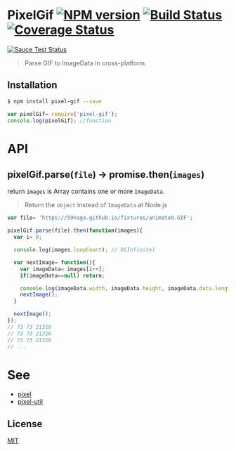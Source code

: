 # PixelGif [![NPM version][npm-image]][npm] [![Build Status][travis-image]][travis] [![Coverage Status][coveralls-image]][coveralls]

[![Sauce Test Status][sauce-image]][sauce]

> Parse GIF to ImageData in cross-platform.

## Installation
```bash
$ npm install pixel-gif --save
```
```js
var pixelGif= require('pixel-gif');
console.log(pixelGif); //function
```

# API

## pixelGif.parse(`file`) -> promise.then(`images`)

return `images` is Array contains one or more `ImageData`.
> Return the `object` instead of `ImageData` at Node.js

```js
var file= 'https://59naga.github.io/fixtures/animated.GIF';

pixelGif.parse(file).then(function(images){
  var i= 0;

  console.log(images.loopCount); // 0(Infinite)

  var nextImage= function(){
    var imageData= images[i++];
    if(imageData==null) return;

    console.log(imageData.width, imageData.height, imageData.data.length);
    nextImage();
  }

  nextImage();
});
// 73 73 21316
// 73 73 21316
// 73 73 21316
// ...
```

# See
* [pixel](https://github.com/59naga/pixel/)
* [pixel-util](https://github.com/59naga/pixel-util/)

License
---
[MIT][License]

[License]: http://59naga.mit-license.org/

[sauce-image]: http://soysauce.berabou.me/u/59798/pixel-gif.svg?large
[sauce]: https://saucelabs.com/u/59798
[npm-image]:https://img.shields.io/npm/v/pixel-gif.svg?style=flat-square
[npm]: https://npmjs.org/package/pixel-gif
[travis-image]: http://img.shields.io/travis/59naga/pixel-gif-.svg?style=flat-square
[travis]: https://travis-ci.org/59naga/pixel-gif-
[coveralls-image]: http://img.shields.io/coveralls/59naga/pixel-gif-.svg?style=flat-square
[coveralls]: https://coveralls.io/r/59naga/pixel-gif-?branch=master